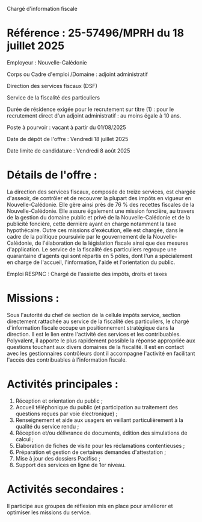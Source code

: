 
Chargé d'information fiscale

# Référence : 25-57496/MPRH du 18 juillet 2025

Employeur : Nouvelle-Calédonie

Corps ou Cadre d'emploi /Domaine : adjoint administratif

Direction des services fiscaux (DSF)

Service de la fiscalité des particuliers

Durée de résidence exigée pour le recrutement sur titre (1) : pour le recrutement direct d'un adjoint administratif : au moins égale à 10 ans.

Poste à pourvoir : vacant à partir du 01/08/2025

Date de dépôt de l'offre : Vendredi 18 juillet 2025

Date limite de candidature : Vendredi 8 août 2025

# Détails de l'offre :

La direction des services fiscaux, composée de treize services, est chargée d'asseoir, de contrôler et de recouvrer la plupart des impôts en vigueur en Nouvelle-Calédonie. Elle gère ainsi près de 76 % des recettes fiscales de la Nouvelle-Calédonie. Elle assure également une mission foncière, au travers de la gestion du domaine public et privé de la Nouvelle-Calédonie et de la publicité foncière, cette dernière ayant en charge notamment la taxe hypothécaire. Outre ces missions d'exécution, elle est chargée, dans le cadre de la politique poursuivie par le gouvernement de la Nouvelle-Calédonie, de l'élaboration de la législation fiscale ainsi que des mesures d'application. Le service de la fiscalité des particuliers regroupe une quarantaine d'agents qui sont répartis en 5 pôles, dont l'un a spécialement en charge de l'accueil, l'information, l'aide et l'orientation du public.

Emploi RESPNC : Chargé de l'assiette des impôts, droits et taxes

# Missions :

Sous l'autorité du chef de section de la cellule impôts service, section directement rattachée au service de la fiscalité des particuliers, le chargé d'information fiscale occupe un positionnement stratégique dans la direction. Il est le lien entre l'activité des services et les contribuables. Polyvalent, il apporte le plus rapidement possible la réponse appropriée aux questions touchant aux divers domaines de la fiscalité. Il est en contact avec les gestionnaires contrôleurs dont il accompagne l'activité en facilitant l'accès des contribuables à l'information fiscale.

# Activités principales :

1. Réception et orientation du public ;
2. Accueil téléphonique du public (et participation au traitement des questions reçues par voie électronique) ;
3. Renseignement et aide aux usagers en veillant particulièrement à la qualité du service rendu ;
4. Réception et/ou délivrance de documents, édition des simulations de calcul ;
5. Elaboration de fiches de visite pour les réclamations contentieuses ;
6. Préparation et gestion de certaines demandes d'attestation ;
7. Mise à jour des dossiers Pacifisc ;
8. Support des services en ligne de 1er niveau.

# Activités secondaires :

Il participe aux groupes de réflexion mis en place pour améliorer et optimiser les missions du service.

